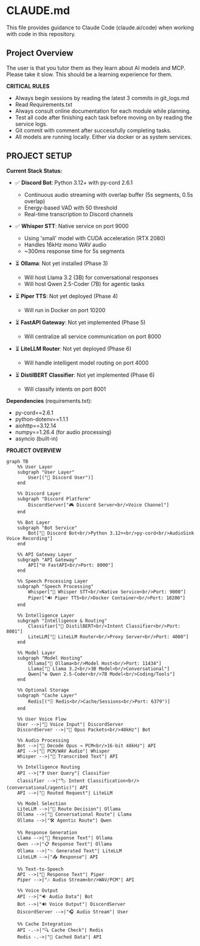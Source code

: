 # CLAUDE.md

This file provides guidance to Claude Code (claude.ai/code) when working with code in this repository.

## Project Overview
The user is that you tutor them as they learn about AI models and MCP. Please take it slow. This should be a learning experience for them.


**CRITICAL RULES**
- Always begin sessions by reading the latest 3 commits in git_logs.md
- Read Requirements.txt
- Always consult online documentation for each module while planning. 
- Test all code after finishing each task before moving on by reading the service logs.
- Git commit with comment after successfully completing tasks.  
- All models are running locally. Either via docker or as system services.

## PROJECT SETUP

**Current Stack Status:**
- ✅ **Discord Bot**: Python 3.12+ with py-cord 2.6.1
  - Continuous audio streaming with overlap buffer (5s segments, 0.5s overlap)
  - Energy-based VAD with 50 threshold
  - Real-time transcription to Discord channels
  
- ✅ **Whisper STT**: Native service on port 9000
  - Using 'small' model with CUDA acceleration (RTX 2080)
  - Handles 16kHz mono WAV audio
  - ~300ms response time for 5s segments
  
- ⏳ **Ollama**: Not yet installed (Phase 3)
  - Will host Llama 3.2 (3B) for conversational responses
  - Will host Qwen 2.5-Coder (7B) for agentic tasks
  
- ⏳ **Piper TTS**: Not yet deployed (Phase 4)
  - Will run in Docker on port 10200
  
- ⏳ **FastAPI Gateway**: Not yet implemented (Phase 5)
  - Will centralize all service communication on port 8000
  
- ⏳ **LiteLLM Router**: Not yet deployed (Phase 6)
  - Will handle intelligent model routing on port 4000
  
- ⏳ **DistilBERT Classifier**: Not yet implemented (Phase 6)
  - Will classify intents on port 8001

**Dependencies** (requirements.txt):
- py-cord==2.6.1
- python-dotenv==1.1.1
- aiohttp==3.12.14
- numpy==1.26.4 (for audio processing)
- asyncio (built-in)

**PROJECT OVERVIEW** 
```
graph TB
    %% User Layer
    subgraph "User Layer"
        User[("👤 Discord User")]
    end

    %% Discord Layer
    subgraph "Discord Platform"
        DiscordServer["🎮 Discord Server<br/>Voice Channel"]
    end

    %% Bot Layer
    subgraph "Bot Service"
        Bot["🤖 Discord Bot<br/>Python 3.12+<br/>py-cord<br/>AudioSink Voice Recording"]
    end

    %% API Gateway Layer
    subgraph "API Gateway"
        API["🌐 FastAPI<br/>Port: 8000"]
    end

    %% Speech Processing Layer
    subgraph "Speech Processing"
        Whisper["🎤 Whisper STT<br/>Native Service<br/>Port: 9000"]
        Piper["🔊 Piper TTS<br/>Docker Container<br/>Port: 10200"]
    end

    %% Intelligence Layer
    subgraph "Intelligence & Routing"
        Classifier["🧠 DistilBERT<br/>Intent Classifier<br/>Port: 8001"]
        LiteLLM["🔀 LiteLLM Router<br/>Proxy Server<br/>Port: 4000"]
    end

    %% Model Layer
    subgraph "Model Hosting"
        Ollama["💾 Ollama<br/>Model Host<br/>Port: 11434"]
        Llama["💬 Llama 3.2<br/>3B Model<br/>Conversational"]
        Qwen["⚙️ Qwen 2.5-Coder<br/>7B Model<br/>Coding/Tools"]
    end

    %% Optional Storage
    subgraph "Cache Layer"
        Redis[("🗄️ Redis<br/>Cache/Sessions<br/>Port: 6379")]
    end

    %% User Voice Flow
    User -->|"🎤 Voice Input"| DiscordServer
    DiscordServer -->|"📡 Opus Packets<br/>48kHz"| Bot
    
    %% Audio Processing
    Bot -->|"🔄 Decode Opus → PCM<br/>16-bit 48kHz"| API
    API -->|"🎵 PCM/WAV Audio"| Whisper
    Whisper -->|"📝 Transcribed Text"| API

    %% Intelligence Routing
    API -->|"❓ User Query"| Classifier
    Classifier -->|"🏷️ Intent Classification<br/>(conversational/agentic)"| API
    API -->|"📨 Routed Request"| LiteLLM
    
    %% Model Selection
    LiteLLM -->|"🚦 Route Decision"| Ollama
    Ollama -->|"💭 Conversational Route"| Llama
    Ollama -->|"🛠️ Agentic Route"| Qwen
    
    %% Response Generation
    Llama -->|"💬 Response Text"| Ollama
    Qwen -->|"📋 Response Text"| Ollama
    Ollama -->|"✨ Generated Text"| LiteLLM
    LiteLLM -->|"📤 Response"| API

    %% Text-to-Speech
    API -->|"📄 Response Text"| Piper
    Piper -->|"🎶 Audio Stream<br/>WAV/PCM"| API
    
    %% Voice Output
    API -->|"🔉 Audio Data"| Bot
    Bot -->|"🔊 Voice Output"| DiscordServer
    DiscordServer -->|"🎧 Audio Stream"| User

    %% Cache Integration
    API -.->|"🔍 Cache Check"| Redis
    Redis -.->|"💾 Cached Data"| API    
```

